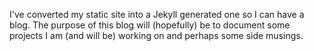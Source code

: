 I've converted my static site into a Jekyll generated one so I can have a blog.
The purpose of this blog will (hopefully) be to document some projects I am (and
will be) working on and perhaps some side musings.
